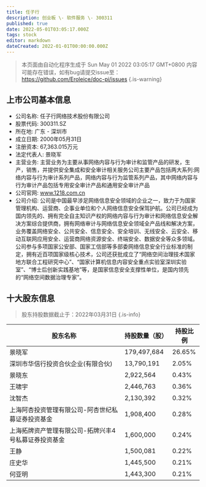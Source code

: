 ```yaml
---
title: 任子行
description: 创业板 \- 软件服务 \- 300311
published: true
date: 2022-05-01T03:05:17.000Z
tags: stock
editor: markdown
dateCreated: 2022-01-01T00:00:00.000Z
---
```


> 本页面由自动化程序生成于 Sun May 01 2022 03:05:17 GMT+0800
> 内容可能存在错误，如有bug请提交issue至：https://github.com/Eroleice/doc-pi/issues
{.is-warning}

## 上市公司基本信息
- 公司名称: 任子行网络技术股份有限公司
- 股票代码: 300311.SZ
- 所在地: 广东 - 深圳市
- 成立日期: 2000年05月31日
- 注册资本: 67,363.015万元
- 法定代表人: 景晓军
- 主营业务: 主营业务为主要从事网络内容与行为审计和监管产品的研发，生产，销售，并提供安全集成和安全审计相关服务公司主要产品包括两大系列:网络内容与行为审计系列产品，网络内容与行为监管系列产品，其中网络内容与行为审计产品包括专用安全审计产品和通用安全审计产品
- 公司官网: www.1218.com.cn
- 公司介绍: 公司是中国最早涉足网络信息安全领域的企业之一，致力于为国家管理机构、运营商、企事业单位和个人网络信息安全保驾护航。公司已经成为国内领先的、拥有完全自主知识产权的网络内容与行为审计和网络信息安全解决方案综合提供商，拥有网络审计与网络信息安全领域全产品线和解决方案，业务覆盖网络安全、公共安全、信息安全、安全培训、无线安全、云安全、移动互联网应用安全、运营商网络资源安全、终端安全、数据安全等众多领域。公司参与多项国家公安部、国家工信部等多部委网络信息安全行业标准的制定，拥有近百项国家级核心技术，公司还获批成立了“网络空间治理技术国家地方联合工程研究中心”、“国家计算机信息内容安全重点实验室深圳实验室”、“博士后创新实践基地”等，是国家信息安全支撑性单位，是国内领先的“网络空间数据治理专家”。


## 十大股东信息
> 股东持股数据截止于：2022年03月31日
{.is-info}

| 股东名称 | 持股数量（股） | 持股比例 |
| --- | --- | --- |
| 景晓军 | 179,497,684 | 26.65% |
| 深圳市华信行投资合伙企业(有限合伙) | 13,790,191 | 2.05% |
| 景晓东 | 2,922,564 | 0.43% |
| 王啸宇 | 2,446,763 | 0.36% |
| 沈智杰 | 2,130,392 | 0.32% |
| 上海阿杏投资管理有限公司-阿杏世纪私募证券投资基金 | 1,908,400 | 0.28% |
| 上海拓牌资产管理有限公司-拓牌兴丰4号私募证券投资基金 | 1,600,000 | 0.24% |
| 王静 | 1,500,081 | 0.22% |
| 庄史华 | 1,445,500 | 0.21% |
| 何亚明 | 1,443,300 | 0.21% |




